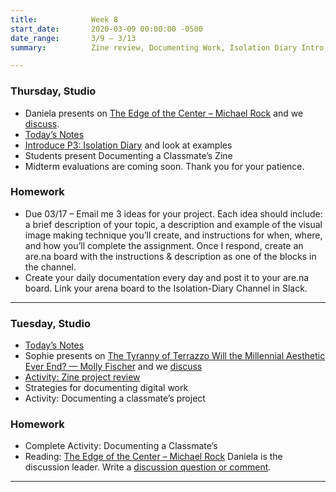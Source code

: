 ```yaml
---
title:            Week 8
start_date:       2020-03-09 00:00:00 -0500
date_range:       3/9 – 3/13
summary:          Zine review, Documenting Work, Isolation Diary Intro, Archives

---
```

### Thursday, Studio

- Daniela presents on [The Edge of the Center – Michael Rock](https://2x4.org/ideas/2019/the-edge-of-the-center/) and we [discuss](https://paper.dropbox.com/doc/CI-20-Reading-Questions--Av0pwRv9PNGrc7w~OM9w3XJoAQ-j3rwtmto4gYuFZgXYRlAj).
- [Today&rsquo;s Notes](https://paper.dropbox.com/doc/Week-8-Project-3-Isolation-Diary-Introduction-Archives-Zine-Documentation-Presentations--Av8OrcHTp9bf4y1sxiXuHt2eAQ-L1ttq7WTQFrf6eAtoWX0e)
- [Introduce P3: Isolation Diary](../projects/isolation) and look at examples
- Students present Documenting a Classmate&rsquo;s Zine
- Midterm evaluations are coming soon. Thank you for your patience.


### Homework
- Due 03/17 – Email me 3 ideas for your project. Each idea should include: a brief description of your topic, a description and example of the visual image making technique you’ll create, and instructions for when, where, and how you’ll complete the assignment. Once I respond, create an are.na board with the instructions & description as one of the blocks in the channel.
- Create your daily documentation every day and post it to your are.na board. Link your arena board to the Isolation-Diary Channel in Slack.

---

### Tuesday, Studio

- [Today&rsquo;s Notes](https://paper.dropbox.com/doc/Week-8-Zoom-Info-Best-Practices-Presenting-Interactive-Work--Av2SjPIlsbO9OOAJQOKB0mfFAQ-rx1kTJ4jPoVbPnEcouM2s)
- Sophie presents on [The Tyranny of Terrazzo Will the Millennial Aesthetic Ever End? — Molly Fischer](https://www.thecut.com/2020/03/will-the-millennial-aesthetic-ever-end.html) and we [discuss](https://paper.dropbox.com/doc/CI-20-Reading-Questions--Avi3IUF5s4Zw1~KvLBUzanOOAQ-j3rwtmto4gYuFZgXYRlAj)
- [Activity: Zine project review](https://app.mural.co/t/labud6290/m/labud6290/1583786452601/914f2c57b8e5ed943dfec818dd5bd4f632406059)
- Strategies for documenting digital work
- Activity: Documenting a classmate&rsquo;s project


### Homework
- Complete Activity: Documenting a Classmate&rsquo;s
- Reading: [The Edge of the Center – Michael Rock](https://2x4.org/ideas/2019/the-edge-of-the-center/) Daniela is the discussion leader. Write a [discussion question or comment](https://paper.dropbox.com/doc/CI-20-Reading-Questions--Av0pwRv9PNGrc7w~OM9w3XJoAQ-j3rwtmto4gYuFZgXYRlAj).


---
